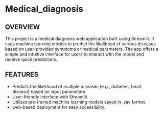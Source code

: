 # Medical_diagnosis
## OVERVIEW
This project is a medical diagnosis web application built using Streamlit. It uses machine learning models to predict the likelihood of various diseases based on user-provided symptoms or medical parameters. The app offers a simple and intuitive interface for users to interact with the model and receive quick predictions.
## FEATURES
-  Predicts the likelihood of multiple diseases (e.g., diabetes, heart disease) based on input parameters.  
-  User-friendly interface with Streamlit.  
-  Utilizes pre-trained machine learning models saved in .sav format.  
-  web-based deployment for easy accessibility.  


